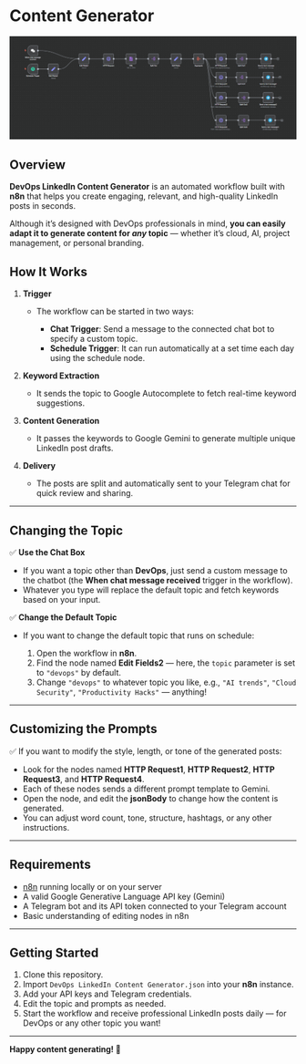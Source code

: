 # Content Generator

![Workflow Preview](./ContentGen.png)

## Overview

**DevOps LinkedIn Content Generator** is an automated workflow built with **n8n** that helps you create engaging, relevant, and high-quality LinkedIn posts in seconds.

Although it’s designed with DevOps professionals in mind, **you can easily adapt it to generate content for *any* topic** — whether it’s cloud, AI, project management, or personal branding.

## How It Works

1. **Trigger**

   * The workflow can be started in two ways:

     * **Chat Trigger**: Send a message to the connected chat bot to specify a custom topic.
     * **Schedule Trigger**: It can run automatically at a set time each day using the schedule node.
2. **Keyword Extraction**

   * It sends the topic to Google Autocomplete to fetch real-time keyword suggestions.
3. **Content Generation**

   * It passes the keywords to Google Gemini to generate multiple unique LinkedIn post drafts.
4. **Delivery**

   * The posts are split and automatically sent to your Telegram chat for quick review and sharing.

---

## Changing the Topic

✅ **Use the Chat Box**

* If you want a topic other than **DevOps**, just send a custom message to the chatbot (the **When chat message received** trigger in the workflow).
* Whatever you type will replace the default topic and fetch keywords based on your input.

✅ **Change the Default Topic**

* If you want to change the default topic that runs on schedule:

  1. Open the workflow in **n8n**.
  2. Find the node named **Edit Fields2** — here, the `topic` parameter is set to `"devops"` by default.
  3. Change `"devops"` to whatever topic you like, e.g., `"AI trends"`, `"Cloud Security"`, `"Productivity Hacks"` — anything!

---

## Customizing the Prompts

✅ If you want to modify the style, length, or tone of the generated posts:

* Look for the nodes named **HTTP Request1**, **HTTP Request2**, **HTTP Request3**, and **HTTP Request4**.
* Each of these nodes sends a different prompt template to Gemini.
* Open the node, and edit the **jsonBody** to change how the content is generated.
* You can adjust word count, tone, structure, hashtags, or any other instructions.

---

## Requirements

* [n8n](https://n8n.io/) running locally or on your server
* A valid Google Generative Language API key (Gemini)
* A Telegram bot and its API token connected to your Telegram account
* Basic understanding of editing nodes in n8n

---

## Getting Started

1. Clone this repository.
2. Import `DevOps LinkedIn Content Generator.json` into your **n8n** instance.
3. Add your API keys and Telegram credentials.
4. Edit the topic and prompts as needed.
5. Start the workflow and receive professional LinkedIn posts daily — for DevOps or any other topic you want!

---

**Happy content generating! 🚀**
